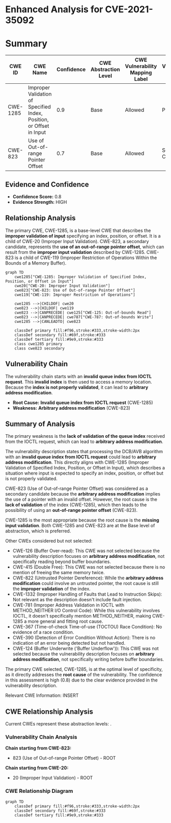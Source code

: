 # Enhanced Analysis for CVE-2021-35092

# Summary
| CWE ID | CWE Name | Confidence | CWE Abstraction Level | CWE Vulnerability Mapping Label | CWE-Vulnerability Mapping Notes |
|---|---|---|---|---|---|
| CWE-1285 | Improper Validation of Specified Index, Position, or Offset in Input | 0.9 | Base | Allowed | Primary CWE |
| CWE-823 | Use of Out-of-range Pointer Offset | 0.7 | Base | Allowed | Secondary Candidate |

## Evidence and Confidence

*   **Confidence Score:** 0.8
*   **Evidence Strength:** HIGH

## Relationship Analysis
The primary CWE, CWE-1285, is a base-level CWE that describes the **improper validation of input** specifying an index, position, or offset. It is a child of CWE-20 (Improper Input Validation). CWE-823, a secondary candidate, represents the **use of an out-of-range pointer offset**, which can result from the **improper input validation** described by CWE-1285. CWE-823 is a child of CWE-119 (Improper Restriction of Operations Within the Bounds of a Memory Buffer).

```mermaid
graph TD
    cwe1285["CWE-1285: Improper Validation of Specified Index, Position, or Offset in Input"]
    cwe20["CWE-20: Improper Input Validation"]
    cwe823["CWE-823: Use of Out-of-range Pointer Offset"]
    cwe119["CWE-119: Improper Restriction of Operations"]
    
    cwe1285 -->|CHILDOF| cwe20
    cwe823 -->|CHILDOF| cwe119
    cwe823 -->|CANPRECEDE| cwe125["CWE-125: Out-of-bounds Read"]
    cwe823 -->|CANPRECEDE| cwe787["CWE-787: Out-of-bounds Write"]
    cwe1285 -->|CANLEADTO| cwe823
    
    classDef primary fill:#f96,stroke:#333,stroke-width:2px
    classDef secondary fill:#69f,stroke:#333
    classDef tertiary fill:#9e9,stroke:#333
    class cwe1285 primary
    class cwe823 secondary
```

## Vulnerability Chain
The vulnerability chain starts with an **invalid queue index from IOCTL request**. This **invalid index** is then used to access a memory location. Because the **index is not properly validated**, it can lead to **arbitrary address modification**.
- **Root Cause:** **Invalid queue index from IOCTL request** (CWE-1285)
- **Weakness:** **Arbitrary address modification** (CWE-823)

## Summary of Analysis
The primary weakness is the **lack of validation of the queue index** received from the IOCTL request, which can lead to **arbitrary address modification**.

The vulnerability description states that processing the DCB/AVB algorithm with an **invalid queue index from IOCTL request** could lead to **arbitrary address modification**. This directly aligns with CWE-1285 (Improper Validation of Specified Index, Position, or Offset in Input), which describes a situation where input is expected to specify an index, position, or offset but is not properly validated.

CWE-823 (Use of Out-of-range Pointer Offset) was considered as a secondary candidate because the **arbitrary address modification** implies the use of a pointer with an invalid offset. However, the root cause is the **lack of validation** of the index (CWE-1285), which then leads to the possibility of using an **out-of-range pointer offset** (CWE-823).

CWE-1285 is the most appropriate because the root cause is the **missing input validation**. Both CWE-1285 and CWE-823 are at the Base level of abstraction, which is preferred.

Other CWEs considered but not selected:

*   CWE-126 (Buffer Over-read): This CWE was not selected because the vulnerability description focuses on **arbitrary address modification**, not specifically reading beyond buffer boundaries.
*   CWE-415 (Double Free): This CWE was not selected because there is no mention of freeing the same memory twice.
*   CWE-822 (Untrusted Pointer Dereference): While the **arbitrary address modification** could involve an untrusted pointer, the root cause is still the **improper validation** of the index.
*   CWE-1332 (Improper Handling of Faults that Lead to Instruction Skips): Not relevant as the description doesn't include fault injection.
*   CWE-781 (Improper Address Validation in IOCTL with METHOD_NEITHER I/O Control Code): While this vulnerability involves IOCTL, it doesn't specifically mention METHOD_NEITHER, making CWE-1285 a more general and fitting root cause.
*   CWE-367 (Time-of-check Time-of-use (TOCTOU) Race Condition): No evidence of a race condition.
*   CWE-390 (Detection of Error Condition Without Action): There is no indication of an error being detected but not handled.
*   CWE-124 (Buffer Underwrite ('Buffer Underflow')): This CWE was not selected because the vulnerability description focuses on **arbitrary address modification**, not specifically writing before buffer boundaries.

The primary CWE selected, CWE-1285, is at the optimal level of specificity, as it directly addresses the **root cause** of the vulnerability. The confidence in this assessment is high (0.8) due to the clear evidence provided in the vulnerability description.

Relevant CWE Information:
INSERT


## CWE Relationship Analysis

Current CWEs represent these abstraction levels: .


### Vulnerability Chain Analysis

**Chain starting from CWE-823:**
- 823 (Use of Out-of-range Pointer Offset) - ROOT


**Chain starting from CWE-20:**
- 20 (Improper Input Validation) - ROOT



### CWE Relationship Diagram

```mermaid
graph TD
    classDef primary fill:#f96,stroke:#333,stroke-width:2px
    classDef secondary fill:#69f,stroke:#333
    classDef tertiary fill:#9e9,stroke:#333
```